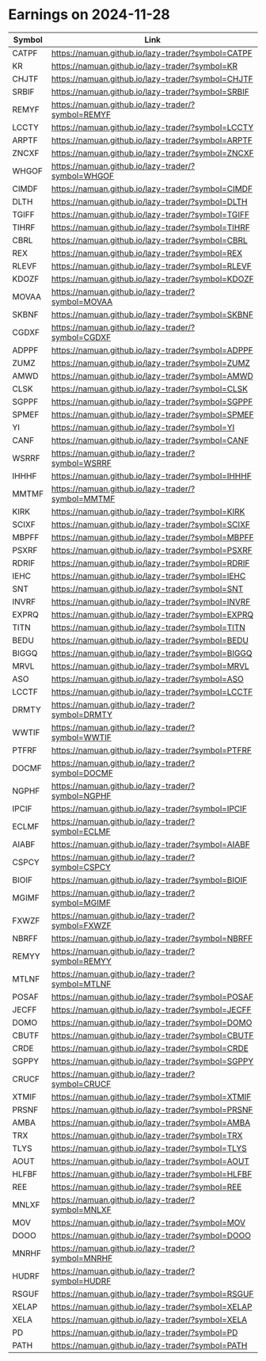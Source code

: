 # Earnings on 2024-11-28

| Symbol | Link |
| ---| --- |
| CATPF | https://namuan.github.io/lazy-trader/?symbol=CATPF |
| KR | https://namuan.github.io/lazy-trader/?symbol=KR |
| CHJTF | https://namuan.github.io/lazy-trader/?symbol=CHJTF |
| SRBIF | https://namuan.github.io/lazy-trader/?symbol=SRBIF |
| REMYF | https://namuan.github.io/lazy-trader/?symbol=REMYF |
| LCCTY | https://namuan.github.io/lazy-trader/?symbol=LCCTY |
| ARPTF | https://namuan.github.io/lazy-trader/?symbol=ARPTF |
| ZNCXF | https://namuan.github.io/lazy-trader/?symbol=ZNCXF |
| WHGOF | https://namuan.github.io/lazy-trader/?symbol=WHGOF |
| CIMDF | https://namuan.github.io/lazy-trader/?symbol=CIMDF |
| DLTH | https://namuan.github.io/lazy-trader/?symbol=DLTH |
| TGIFF | https://namuan.github.io/lazy-trader/?symbol=TGIFF |
| TIHRF | https://namuan.github.io/lazy-trader/?symbol=TIHRF |
| CBRL | https://namuan.github.io/lazy-trader/?symbol=CBRL |
| REX | https://namuan.github.io/lazy-trader/?symbol=REX |
| RLEVF | https://namuan.github.io/lazy-trader/?symbol=RLEVF |
| KDOZF | https://namuan.github.io/lazy-trader/?symbol=KDOZF |
| MOVAA | https://namuan.github.io/lazy-trader/?symbol=MOVAA |
| SKBNF | https://namuan.github.io/lazy-trader/?symbol=SKBNF |
| CGDXF | https://namuan.github.io/lazy-trader/?symbol=CGDXF |
| ADPPF | https://namuan.github.io/lazy-trader/?symbol=ADPPF |
| ZUMZ | https://namuan.github.io/lazy-trader/?symbol=ZUMZ |
| AMWD | https://namuan.github.io/lazy-trader/?symbol=AMWD |
| CLSK | https://namuan.github.io/lazy-trader/?symbol=CLSK |
| SGPPF | https://namuan.github.io/lazy-trader/?symbol=SGPPF |
| SPMEF | https://namuan.github.io/lazy-trader/?symbol=SPMEF |
| YI | https://namuan.github.io/lazy-trader/?symbol=YI |
| CANF | https://namuan.github.io/lazy-trader/?symbol=CANF |
| WSRRF | https://namuan.github.io/lazy-trader/?symbol=WSRRF |
| IHHHF | https://namuan.github.io/lazy-trader/?symbol=IHHHF |
| MMTMF | https://namuan.github.io/lazy-trader/?symbol=MMTMF |
| KIRK | https://namuan.github.io/lazy-trader/?symbol=KIRK |
| SCIXF | https://namuan.github.io/lazy-trader/?symbol=SCIXF |
| MBPFF | https://namuan.github.io/lazy-trader/?symbol=MBPFF |
| PSXRF | https://namuan.github.io/lazy-trader/?symbol=PSXRF |
| RDRIF | https://namuan.github.io/lazy-trader/?symbol=RDRIF |
| IEHC | https://namuan.github.io/lazy-trader/?symbol=IEHC |
| SNT | https://namuan.github.io/lazy-trader/?symbol=SNT |
| INVRF | https://namuan.github.io/lazy-trader/?symbol=INVRF |
| EXPRQ | https://namuan.github.io/lazy-trader/?symbol=EXPRQ |
| TITN | https://namuan.github.io/lazy-trader/?symbol=TITN |
| BEDU | https://namuan.github.io/lazy-trader/?symbol=BEDU |
| BIGGQ | https://namuan.github.io/lazy-trader/?symbol=BIGGQ |
| MRVL | https://namuan.github.io/lazy-trader/?symbol=MRVL |
| ASO | https://namuan.github.io/lazy-trader/?symbol=ASO |
| LCCTF | https://namuan.github.io/lazy-trader/?symbol=LCCTF |
| DRMTY | https://namuan.github.io/lazy-trader/?symbol=DRMTY |
| WWTIF | https://namuan.github.io/lazy-trader/?symbol=WWTIF |
| PTFRF | https://namuan.github.io/lazy-trader/?symbol=PTFRF |
| DOCMF | https://namuan.github.io/lazy-trader/?symbol=DOCMF |
| NGPHF | https://namuan.github.io/lazy-trader/?symbol=NGPHF |
| IPCIF | https://namuan.github.io/lazy-trader/?symbol=IPCIF |
| ECLMF | https://namuan.github.io/lazy-trader/?symbol=ECLMF |
| AIABF | https://namuan.github.io/lazy-trader/?symbol=AIABF |
| CSPCY | https://namuan.github.io/lazy-trader/?symbol=CSPCY |
| BIOIF | https://namuan.github.io/lazy-trader/?symbol=BIOIF |
| MGIMF | https://namuan.github.io/lazy-trader/?symbol=MGIMF |
| FXWZF | https://namuan.github.io/lazy-trader/?symbol=FXWZF |
| NBRFF | https://namuan.github.io/lazy-trader/?symbol=NBRFF |
| REMYY | https://namuan.github.io/lazy-trader/?symbol=REMYY |
| MTLNF | https://namuan.github.io/lazy-trader/?symbol=MTLNF |
| POSAF | https://namuan.github.io/lazy-trader/?symbol=POSAF |
| JECFF | https://namuan.github.io/lazy-trader/?symbol=JECFF |
| DOMO | https://namuan.github.io/lazy-trader/?symbol=DOMO |
| CBUTF | https://namuan.github.io/lazy-trader/?symbol=CBUTF |
| CRDE | https://namuan.github.io/lazy-trader/?symbol=CRDE |
| SGPPY | https://namuan.github.io/lazy-trader/?symbol=SGPPY |
| CRUCF | https://namuan.github.io/lazy-trader/?symbol=CRUCF |
| XTMIF | https://namuan.github.io/lazy-trader/?symbol=XTMIF |
| PRSNF | https://namuan.github.io/lazy-trader/?symbol=PRSNF |
| AMBA | https://namuan.github.io/lazy-trader/?symbol=AMBA |
| TRX | https://namuan.github.io/lazy-trader/?symbol=TRX |
| TLYS | https://namuan.github.io/lazy-trader/?symbol=TLYS |
| AOUT | https://namuan.github.io/lazy-trader/?symbol=AOUT |
| HLFBF | https://namuan.github.io/lazy-trader/?symbol=HLFBF |
| REE | https://namuan.github.io/lazy-trader/?symbol=REE |
| MNLXF | https://namuan.github.io/lazy-trader/?symbol=MNLXF |
| MOV | https://namuan.github.io/lazy-trader/?symbol=MOV |
| DOOO | https://namuan.github.io/lazy-trader/?symbol=DOOO |
| MNRHF | https://namuan.github.io/lazy-trader/?symbol=MNRHF |
| HUDRF | https://namuan.github.io/lazy-trader/?symbol=HUDRF |
| RSGUF | https://namuan.github.io/lazy-trader/?symbol=RSGUF |
| XELAP | https://namuan.github.io/lazy-trader/?symbol=XELAP |
| XELA | https://namuan.github.io/lazy-trader/?symbol=XELA |
| PD | https://namuan.github.io/lazy-trader/?symbol=PD |
| PATH | https://namuan.github.io/lazy-trader/?symbol=PATH |
